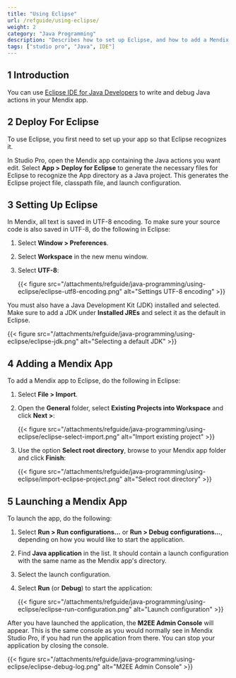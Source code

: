 ```yaml
---
title: "Using Eclipse"
url: /refguide/using-eclipse/
weight: 2
category: "Java Programming"
description: "Describes how to set up Eclipse, and how to add a Mendix application to Eclipse and launch it."
tags: ["studio pro", "Java", IDE"]
---
```


## 1 Introduction

You can use [Eclipse IDE for Java Developers](https://eclipseide.org/) to write and debug Java actions in your Mendix app. 

## 2 Deploy For Eclipse

To use Eclipse, you first need to set up your app so that Eclipse recognizes it.

In Studio Pro, open the Mendix app containing the Java actions you want edit. Select **App > Deploy for Eclipse** to generate the necessary files for Eclipse to recognize the App directory as a Java project. This generates the Eclipse project file, classpath file, and launch configuration.

## 3 Setting Up Eclipse

In Mendix, all text is saved in UTF-8 encoding. To make sure your source code is also saved in UTF-8, do the following in Eclipse:

1. Select **Window > Preferences**.
2. Select **Workspace** in the new menu window.
3. Select **UTF-8**:

    {{< figure src="/attachments/refguide/java-programming/using-eclipse/eclipse-utf8-encoding.png" alt="Settings UTF-8 encoding" >}}

You must also have a Java Development Kit (JDK) installed and selected. Make sure to add a JDK under **Installed JREs** and select it as the default in Eclipse.

{{< figure src="/attachments/refguide/java-programming/using-eclipse/eclipse-jdk.png" alt="Selecting a default JDK" >}}

## 4 Adding a Mendix App

To add a Mendix app to Eclipse, do the following in Eclipse:

1. Select **File > Import**.
2. Open the **General** folder, select **Existing Projects into Workspace** and click **Next >**:

    {{< figure src="/attachments/refguide/java-programming/using-eclipse/eclipse-select-import.png" alt="Import existing project" >}}

3. Use the option **Select root directory**, browse to your Mendix app folder and click **Finish**:

    {{< figure src="/attachments/refguide/java-programming/using-eclipse/import-eclipse-project.png" alt="Select root directory" >}}

## 5 Launching a Mendix App

To launch the app, do the following:

1. Select **Run > Run configurations...** or **Run > Debug configurations...**, depending on how you would like to start the application. 
2. Find **Java application** in the list. It should contain a launch configuration with the same name as the Mendix app's directory.
3. Select the launch configuration.
4. Select **Run** (or **Debug**) to start the application:

    {{< figure src="/attachments/refguide/java-programming/using-eclipse/eclipse-run-configuration.png" alt="Launch configuration" >}}

After you have launched the application, the **M2EE Admin Console** will appear. This is the same console as you would normally see in Mendix Studio Pro, if you had run the application from there. You can stop your application by closing the console.

{{< figure src="/attachments/refguide/java-programming/using-eclipse/eclipse-debug-log.png" alt="M2EE Admin Console" >}}
